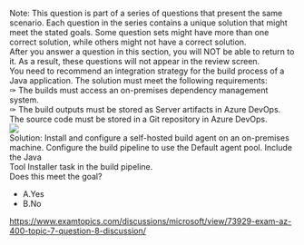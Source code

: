 Note: This question is part of a series of questions that present the same scenario. Each question in the series contains a unique solution that might meet the stated goals. Some question sets might have more than one correct solution, while others might not have a correct solution.<br/>After you answer a question in this section, you will NOT be able to return to it. As a result, these questions will not appear in the review screen.<br/>You need to recommend an integration strategy for the build process of a Java application. The solution must meet the following requirements:<br/>✑ The builds must access an on-premises dependency management system.<br/>✑ The build outputs must be stored as Server artifacts in Azure DevOps.<br/>The source code must be stored in a Git repository in Azure DevOps.<br/><img src="https://www.examtopics.com/assets/media/exam-media/04257/0028400003.png" class="in-exam-image"/><br/>Solution: Install and configure a self-hosted build agent on an on-premises machine. Configure the build pipeline to use the Default agent pool. Include the Java<br/>Tool Installer task in the build pipeline.<br/>Does this meet the goal?<br/><ul><li class="multi-choice-item"><span class="multi-choice-letter" data-choice-letter="A">A.</span>Yes</li><li class="multi-choice-item correct-hidden"><span class="multi-choice-letter" data-choice-letter="B">B.</span>No</li></ul><p><a href="https://www.examtopics.com/discussions/microsoft/view/73929-exam-az-400-topic-7-question-8-discussion/">https://www.examtopics.com/discussions/microsoft/view/73929-exam-az-400-topic-7-question-8-discussion/</a></p><script src="https://giscus.app/client.js"                    data-repo="azsamples/az204"                    data-repo-id="R_kgDOMRXzDQ"                    data-category="General"                    data-category-id="DIC_kwDOMRXzDc4Cgi27"                    data-mapping="pathname"                    data-strict="0"                    data-reactions-enabled="0"                    data-emit-metadata="0"                    data-input-position="bottom"                    data-theme="preferred_color_scheme"                    data-lang="en"                    crossorigin="anonymous"                    async>                    </script>